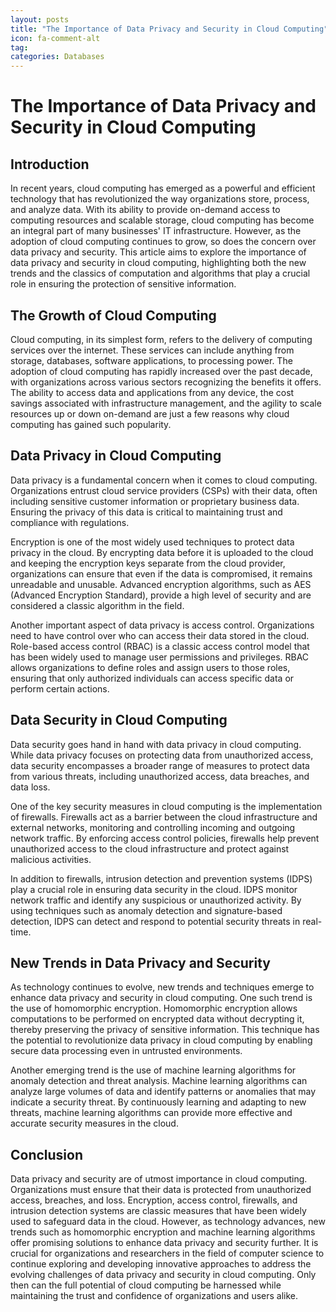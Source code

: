```yaml
---
layout: posts
title: "The Importance of Data Privacy and Security in Cloud Computing"
icon: fa-comment-alt
tag:      
categories: Databases
---
```



# The Importance of Data Privacy and Security in Cloud Computing

## Introduction

In recent years, cloud computing has emerged as a powerful and efficient technology that has revolutionized the way organizations store, process, and analyze data. With its ability to provide on-demand access to computing resources and scalable storage, cloud computing has become an integral part of many businesses' IT infrastructure. However, as the adoption of cloud computing continues to grow, so does the concern over data privacy and security. This article aims to explore the importance of data privacy and security in cloud computing, highlighting both the new trends and the classics of computation and algorithms that play a crucial role in ensuring the protection of sensitive information.

## The Growth of Cloud Computing

Cloud computing, in its simplest form, refers to the delivery of computing services over the internet. These services can include anything from storage, databases, software applications, to processing power. The adoption of cloud computing has rapidly increased over the past decade, with organizations across various sectors recognizing the benefits it offers. The ability to access data and applications from any device, the cost savings associated with infrastructure management, and the agility to scale resources up or down on-demand are just a few reasons why cloud computing has gained such popularity.

## Data Privacy in Cloud Computing

Data privacy is a fundamental concern when it comes to cloud computing. Organizations entrust cloud service providers (CSPs) with their data, often including sensitive customer information or proprietary business data. Ensuring the privacy of this data is critical to maintaining trust and compliance with regulations.

Encryption is one of the most widely used techniques to protect data privacy in the cloud. By encrypting data before it is uploaded to the cloud and keeping the encryption keys separate from the cloud provider, organizations can ensure that even if the data is compromised, it remains unreadable and unusable. Advanced encryption algorithms, such as AES (Advanced Encryption Standard), provide a high level of security and are considered a classic algorithm in the field.

Another important aspect of data privacy is access control. Organizations need to have control over who can access their data stored in the cloud. Role-based access control (RBAC) is a classic access control model that has been widely used to manage user permissions and privileges. RBAC allows organizations to define roles and assign users to those roles, ensuring that only authorized individuals can access specific data or perform certain actions.

## Data Security in Cloud Computing

Data security goes hand in hand with data privacy in cloud computing. While data privacy focuses on protecting data from unauthorized access, data security encompasses a broader range of measures to protect data from various threats, including unauthorized access, data breaches, and data loss.

One of the key security measures in cloud computing is the implementation of firewalls. Firewalls act as a barrier between the cloud infrastructure and external networks, monitoring and controlling incoming and outgoing network traffic. By enforcing access control policies, firewalls help prevent unauthorized access to the cloud infrastructure and protect against malicious activities.

In addition to firewalls, intrusion detection and prevention systems (IDPS) play a crucial role in ensuring data security in the cloud. IDPS monitor network traffic and identify any suspicious or unauthorized activity. By using techniques such as anomaly detection and signature-based detection, IDPS can detect and respond to potential security threats in real-time.

## New Trends in Data Privacy and Security

As technology continues to evolve, new trends and techniques emerge to enhance data privacy and security in cloud computing. One such trend is the use of homomorphic encryption. Homomorphic encryption allows computations to be performed on encrypted data without decrypting it, thereby preserving the privacy of sensitive information. This technique has the potential to revolutionize data privacy in cloud computing by enabling secure data processing even in untrusted environments.

Another emerging trend is the use of machine learning algorithms for anomaly detection and threat analysis. Machine learning algorithms can analyze large volumes of data and identify patterns or anomalies that may indicate a security threat. By continuously learning and adapting to new threats, machine learning algorithms can provide more effective and accurate security measures in the cloud.

## Conclusion

Data privacy and security are of utmost importance in cloud computing. Organizations must ensure that their data is protected from unauthorized access, breaches, and loss. Encryption, access control, firewalls, and intrusion detection systems are classic measures that have been widely used to safeguard data in the cloud. However, as technology advances, new trends such as homomorphic encryption and machine learning algorithms offer promising solutions to enhance data privacy and security further. It is crucial for organizations and researchers in the field of computer science to continue exploring and developing innovative approaches to address the evolving challenges of data privacy and security in cloud computing. Only then can the full potential of cloud computing be harnessed while maintaining the trust and confidence of organizations and users alike.